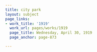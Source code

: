 ```yaml
---
title: city park
layout: subject
page_links:
- work_title: '1919'
  work_url: pages/works/1919
  page_title: Wednesday, April 30, 1919
  page_anchor: page-873

---
```

